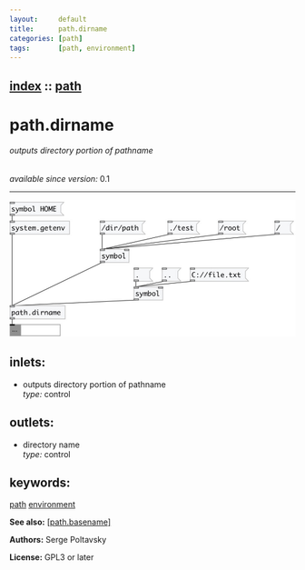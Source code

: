 ```yaml
---
layout:     default
title:      path.dirname
categories: [path]
tags:       [path, environment]
---
```

[index](index.html) :: [path](category_path.html)
---

# path.dirname

###### outputs directory portion of pathname

*available since version:* 0.1

---




[![example](../examples/img/path.dirname.jpg)](../examples/pd/path.dirname.pd)









## inlets:

* outputs directory portion of pathname<br>
_type:_ control



## outlets:

* directory name<br>
_type:_ control



## keywords:

[path](keywords/path.html)
[environment](keywords/environment.html)



**See also:**
[\[path.basename\]](path.basename.html)




**Authors:** Serge Poltavsky




**License:** GPL3 or later





